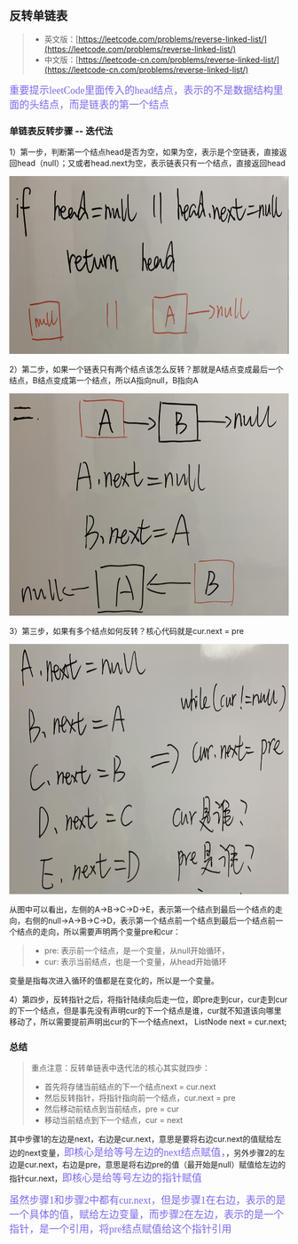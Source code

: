 ##  反转单链表
> - 英文版：[https://leetcode.com/problems/reverse-linked-list/](https://leetcode.com/problems/reverse-linked-list/)
> - 中文版：[https://leetcode-cn.com/problems/reverse-linked-list/](https://leetcode-cn.com/problems/reverse-linked-list/)

<font color=#7B68EE size=4.5 face="黑体">重要提示leetCode里面传入的head结点，表示的不是数据结构里面的头结点，而是链表的第一个结点</font>

### 单链表反转步骤 -- 迭代法

1）第一步，判断第一个结点head是否为空，如果为空，表示是个空链表，直接返回head（null）；又或者head.next为空，表示链表只有一个结点，直接返回head
<div align="center"><img src="../../../resources/img/reverseLinkedList1.png" height="320" width="600" ></div>

2）第二步，如果一个链表只有两个结点该怎么反转？那就是A结点变成最后一个结点，B结点变成第一个结点，所以A指向null，B指向A
<div align="center"><img src="../../../resources/img/reverseLinkedList3.png" height="400" width="600" ></div>

3）第三步，如果有多个结点如何反转？核心代码就是cur.next = pre
<div align="center"><img src="../../../resources/img/reverseLinkedList2.png" height="450" width="700" ></div>

从图中可以看出，左侧的A->B->C->D->E，表示第一个结点到最后一个结点的走向，右侧的null->A->B->C->D，表示第一个结点前一个结点到最后一个结点前一个结点的走向，所以需要声明两个变量pre和cur：
> - pre: 表示前一个结点，是一个变量，从null开始循环，
> - cur: 表示当前结点，也是一个变量，从head开始循环

变量是指每次进入循环的值都是在变化的，所以是一个变量。

4）第四步，反转指针之后，将指针陆续向后走一位，即pre走到cur，cur走到cur的下一个结点，但是事先没有声明cur的下一个结点是谁，cur就不知道该向哪里移动了，所以需要提前声明出cur的下一个结点next，
 ListNode next = cur.next;


### 总结

> 重点注意：反转单链表中迭代法的核心其实就四步：
> - 首先将存储当前结点的下一个结点next = cur.next
> - 然后反转指针，将指针指向前一个结点，cur.next = pre
> - 然后移动前结点到当前结点，pre = cur
> - 移动当前结点到下一个结点，cur = next
 
其中步骤1的左边是next，右边是cur.next，意思是要将右边cur.next的值赋给左边的next变量，<font color=#7B68EE size=4.5 face="黑体">即核心是给等号左边的next结点赋值，</font>，另外步骤2的左边是cur.next，右边是pre，意思是将右边pre的值（最开始是null）赋值给左边的指针cur.next，<font color=#7B68EE size=4.5 face="黑体">即核心是给等号左边的指针赋值</font>

<font color=#7B68EE size=4.5 face="黑体">虽然步骤1和步骤2中都有cur.next，但是步骤1在右边，表示的是一个具体的值，赋给左边变量，而步骤2在左边，表示的是一个指针，是一个引用，将pre结点赋值给这个指针引用</font>





